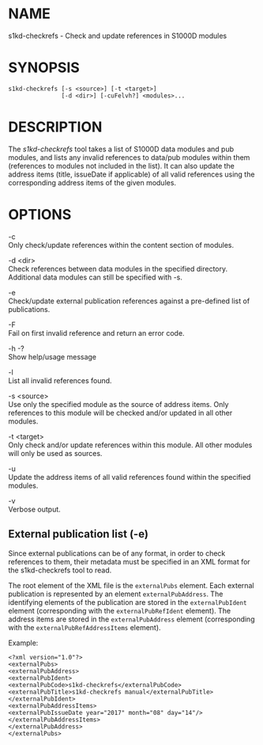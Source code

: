 NAME
====

s1kd-checkrefs - Check and update references in S1000D modules

SYNOPSIS
========

    s1kd-checkrefs [-s <source>] [-t <target>]
                   [-d <dir>] [-cuFelvh?] <modules>...

DESCRIPTION
===========

The *s1kd-checkrefs* tool takes a list of S1000D data modules and pub modules, and lists any invalid references to data/pub modules within them (references to modules not included in the list). It can also update the address items (title, issueDate if applicable) of all valid references using the corresponding address items of the given modules.

OPTIONS
=======

-c  
Only check/update references within the content section of modules.

-d &lt;dir&gt;  
Check references between data modules in the specified directory. Additional data modules can still be specified with -s.

-e  
Check/update external publication references against a pre-defined list of publications.

-F  
Fail on first invalid reference and return an error code.

-h -?  
Show help/usage message

-l  
List all invalid references found.

-s &lt;source&gt;  
Use only the specified module as the source of address items. Only references to this module will be checked and/or updated in all other modules.

-t &lt;target&gt;  
Only check and/or update references within this module. All other modules will only be used as sources.

-u  
Update the address items of all valid references found within the specified modules.

-v  
Verbose output.

External publication list (-e)
------------------------------

Since external publications can be of any format, in order to check references to them, their metadata must be specified in an XML format for the s1kd-checkrefs tool to read.

The root element of the XML file is the `externalPubs` element. Each external publication is represented by an element `externalPubAddress`. The identifying elements of the publication are stored in the `externalPubIdent` element (corresponding with the `externalPubRefIdent` element). The address items are stored in the `externalPubAddress` element (corresponding with the `externalPubRefAddressItems` element).

Example:

    <?xml version="1.0"?>
    <externalPubs>
    <externalPubAddress>
    <externalPubIdent>
    <externalPubCode>s1kd-checkrefs</externalPubCode>
    <externalPubTitle>s1kd-checkrefs manual</externalPubTitle>
    </externalPubIdent>
    <externalPubAddressItems>
    <externalPubIssueDate year="2017" month="08" day="14"/>
    </externalPubAddressItems>
    </externalPubAddress>
    </externalPubs>
